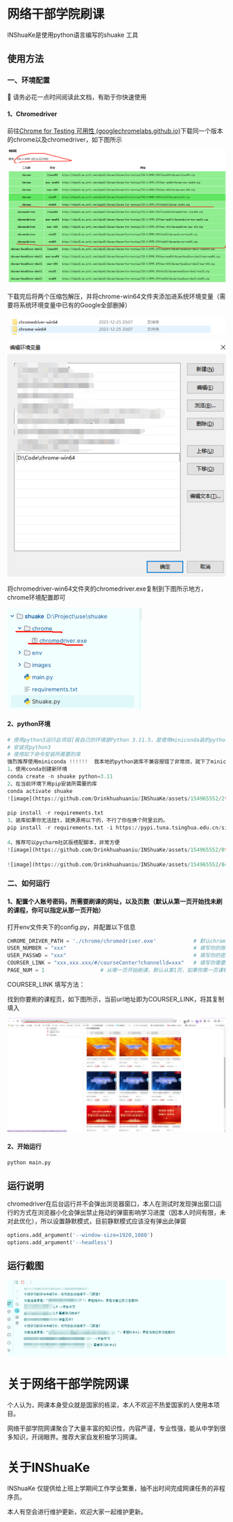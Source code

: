 # 网络干部学院刷课

INShuaKe是使用python语言编写的shuake 工具

## 使用方法

### 一、环境配置

📢 请务必花一点时间阅读此文档，有助于你快速使用

#### 1、Chromedriver

前往[Chrome for Testing 可用性 (googlechromelabs.github.io)](https://googlechromelabs.github.io/chrome-for-testing/)下载同一个版本的chrome以及chromedriver，如下图所示

![image-20231227101638924](./assets/image-20231227101638924.png)

下载完后将两个压缩包解压，并将chrome-win64文件夹添加进系统环境变量（需要将系统环境变量中已有的Google全部删掉）

![image-20231227102232012](./assets/image-20231227102232012.png)

![image-20231227102423381](./assets/image-20231227102423381.png)

将chromedriver-win64文件夹的chromedriver.exe复制到下图所示地方，chrome环境配置即可

![image-20231227102835372](./assets/image-20231227102835372.png)

#### 2、python环境

```python
# 使用python3运行此项目[我自己的环境是Python 3.11.5，是使用miniconda装的python环境比较方便]
# 安装完python3
# 使用如下命令安装所需要的库
强烈推荐使用miniconda !!!!!!  我本地的python装库不兼容报错了非常烦，就下了miniconda创建了一个新环境，把conda环境变量配好
1、使用conda创建新环境
conda create -n shuake python=3.11
2、在当前环境下用pip安装所需要的库
conda activate shuake
![image](https://github.com/Drinkhuahuaniu/INShuaKe/assets/154965552/2f32a5a3-75c9-4d17-9d2a-eadf11a82d4a)

pip install -r requirements.txt
3、装库如果你无法挂t，就换源用以下的，不行了你在换个阿里云的。
pip install -r requirements.txt -i https://pypi.tuna.tsinghua.edu.cn/simple

4、推荐可以pycharm社区版搭配脚本，非常方便
![image](https://github.com/Drinkhuahuaniu/INShuaKe/assets/154965552/0fe9764e-647e-49eb-9d05-1d19a0adab31)

![image](https://github.com/Drinkhuahuaniu/INShuaKe/assets/154965552/84c814e6-9496-4e07-9130-298fb61f3be2)

```

### 二、如何运行

#### 1、配置个人账号密码，所需要刷课的网址，以及页数（默认从第一页开始找未刷的课程，你可以指定从那一页开始）

打开env文件夹下的config.py，并配置以下信息

```python
CHROME_DRIVER_PATH = './chrome/chromedriver.exe'            # 默认chromedriver路径不动
USER_NUMBER = "xxx"                                         # 填写你的账号xxx
USER_PASSWD = "xxx"                                         # 填写你的密码xxx
COURSER_LINK = "xxx.xxx.xxx/#/courseCenter?channelld=xxx"   # 填写你需要刷课的网址xxx
PAGE_NUM = 1                  # 从哪一页开始刷课，默认从第1页，如果你第一页课程刷完可更换为其他页数
```

COURSER_LINK 填写方法：

找到你要刷的课程页，如下图所示，当前url地址即为COURSER_LINK，将其复制填入

![image-20231227104626991](./assets/image-20231227104626991.png)

#### 2、开始运行

```python
python main.py
```

## 运行说明

chromedriver在后台运行并不会弹出浏览器窗口，本人在测试时发现弹出窗口运行的方式在浏览器小化会弹出禁止拖动的弹窗影响学习进度（因本人时间有限，未对此优化），所以设置静默模式，目前静默模式应该没有弹出此弹窗

```python
options.add_argument('--window-size=1920,1080')
options.add_argument('--headless')
```

## 运行截图

![image-20231227104155225](./assets/image-20231227104155225.png)

# 关于网络干部学院网课

个人认为，网课本身受众就是国家的栋梁，本人不欢迎不热爱国家的人使用本项目。

网络干部学院网课聚合了大量丰富的知识性，内容严谨，专业性强，能从中学到很多知识，开阔眼界。推荐大家自发积极学习网课。

# 关于INShuaKe

INShuaKe 仅提供给上班上学期间工作学业繁重，抽不出时间完成网课任务的非程序员。

本人有空会进行维护更新，欢迎大家一起维护更新。
